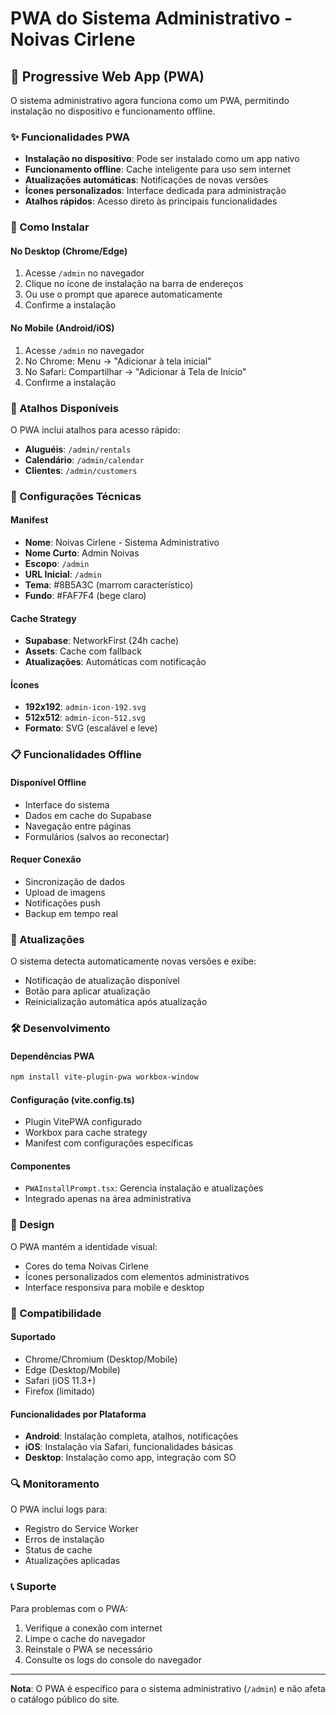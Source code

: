 # PWA do Sistema Administrativo - Noivas Cirlene

## 📱 Progressive Web App (PWA)

O sistema administrativo agora funciona como um PWA, permitindo instalação no dispositivo e funcionamento offline.

### ✨ Funcionalidades PWA

- **Instalação no dispositivo**: Pode ser instalado como um app nativo
- **Funcionamento offline**: Cache inteligente para uso sem internet
- **Atualizações automáticas**: Notificações de novas versões
- **Ícones personalizados**: Interface dedicada para administração
- **Atalhos rápidos**: Acesso direto às principais funcionalidades

### 🚀 Como Instalar

#### No Desktop (Chrome/Edge)
1. Acesse `/admin` no navegador
2. Clique no ícone de instalação na barra de endereços
3. Ou use o prompt que aparece automaticamente
4. Confirme a instalação

#### No Mobile (Android/iOS)
1. Acesse `/admin` no navegador
2. No Chrome: Menu → "Adicionar à tela inicial"
3. No Safari: Compartilhar → "Adicionar à Tela de Início"
4. Confirme a instalação

### 🎯 Atalhos Disponíveis

O PWA inclui atalhos para acesso rápido:
- **Aluguéis**: `/admin/rentals`
- **Calendário**: `/admin/calendar`
- **Clientes**: `/admin/customers`

### 🔧 Configurações Técnicas

#### Manifest
- **Nome**: Noivas Cirlene - Sistema Administrativo
- **Nome Curto**: Admin Noivas
- **Escopo**: `/admin`
- **URL Inicial**: `/admin`
- **Tema**: #8B5A3C (marrom característico)
- **Fundo**: #FAF7F4 (bege claro)

#### Cache Strategy
- **Supabase**: NetworkFirst (24h cache)
- **Assets**: Cache com fallback
- **Atualizações**: Automáticas com notificação

#### Ícones
- **192x192**: `admin-icon-192.svg`
- **512x512**: `admin-icon-512.svg`
- **Formato**: SVG (escalável e leve)

### 📋 Funcionalidades Offline

#### Disponível Offline
- Interface do sistema
- Dados em cache do Supabase
- Navegação entre páginas
- Formulários (salvos ao reconectar)

#### Requer Conexão
- Sincronização de dados
- Upload de imagens
- Notificações push
- Backup em tempo real

### 🔄 Atualizações

O sistema detecta automaticamente novas versões e exibe:
- Notificação de atualização disponível
- Botão para aplicar atualização
- Reinicialização automática após atualização

### 🛠️ Desenvolvimento

#### Dependências PWA
```bash
npm install vite-plugin-pwa workbox-window
```

#### Configuração (vite.config.ts)
- Plugin VitePWA configurado
- Workbox para cache strategy
- Manifest com configurações específicas

#### Componentes
- `PWAInstallPrompt.tsx`: Gerencia instalação e atualizações
- Integrado apenas na área administrativa

### 🎨 Design

O PWA mantém a identidade visual:
- Cores do tema Noivas Cirlene
- Ícones personalizados com elementos administrativos
- Interface responsiva para mobile e desktop

### 📱 Compatibilidade

#### Suportado
- Chrome/Chromium (Desktop/Mobile)
- Edge (Desktop/Mobile)
- Safari (iOS 11.3+)
- Firefox (limitado)

#### Funcionalidades por Plataforma
- **Android**: Instalação completa, atalhos, notificações
- **iOS**: Instalação via Safari, funcionalidades básicas
- **Desktop**: Instalação como app, integração com SO

### 🔍 Monitoramento

O PWA inclui logs para:
- Registro do Service Worker
- Erros de instalação
- Status de cache
- Atualizações aplicadas

### 📞 Suporte

Para problemas com o PWA:
1. Verifique a conexão com internet
2. Limpe o cache do navegador
3. Reinstale o PWA se necessário
4. Consulte os logs do console do navegador

---

**Nota**: O PWA é específico para o sistema administrativo (`/admin`) e não afeta o catálogo público do site.